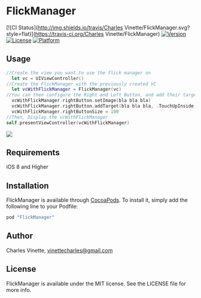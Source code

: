 # FlickManager

[![CI Status](http://img.shields.io/travis/Charles Vinette/FlickManager.svg?style=flat)](https://travis-ci.org/Charles Vinette/FlickManager)
[![Version](https://img.shields.io/cocoapods/v/FlickManager.svg?style=flat)](http://cocoapods.org/pods/FlickManager)
[![License](https://img.shields.io/cocoapods/l/FlickManager.svg?style=flat)](http://cocoapods.org/pods/FlickManager)
[![Platform](https://img.shields.io/cocoapods/p/FlickManager.svg?style=flat)](http://cocoapods.org/pods/FlickManager)

## Usage

```swift
//Create the view you want to use the flick manager on
  let vc = UIViewController()
//Create the FlickManager with the previously created VC  
  let vcWithFlickManager = FlickManager(vc)
//You can then configure the Right and Left Button, and add their targets (.TouchUpInside is Mandatory), and add their //constraints
  vcWithFlickManager.rightButton.setImage(bla bla bla)
  vcWithFlickManager.rightButton.addTarget(bla bla bla, .TouchUpInside)
  vcWithFlickManager.rightButtonSize = 100
//Then, Display the vcWithFlickManager
self.presentViewController(vcWithFlickManager)
```

![](http://imgur.com/bVGTpda.gif)

## Requirements
iOS 8 and Higher

## Installation

FlickManager is available through [CocoaPods](http://cocoapods.org). To install
it, simply add the following line to your Podfile:

```ruby
pod "FlickManager"
```

## Author

Charles Vinette, vinettecharles@gmail.com

## License

FlickManager is available under the MIT license. See the LICENSE file for more info.
